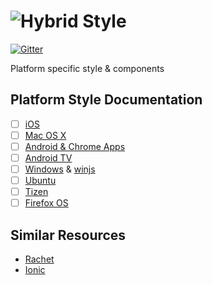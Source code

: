 # ![Hybrid](http://i.imgur.com/jUDMlbO.png) Style

[![Gitter](https://badges.gitter.im/Join%20Chat.svg)](https://gitter.im/meteorhybrid/platform?utm_source=badge&utm_medium=badge&utm_campaign=pr-badge)

Platform specific style & components

## Platform Style Documentation
* [ ] [iOS](https://developer.apple.com/library/ios/documentation/UserExperience/Conceptual/MobileHIG/index.html#//apple_ref/doc/uid/TP40006556-CH66-SW1)
* [ ] [Mac OS X](https://developer.apple.com/library/mac/documentation/UserExperience/Conceptual/OSXHIGuidelines/index.html#//apple_ref/doc/uid/20000957-CH3-SW1)
* [ ] [Android & Chrome Apps](http://developer.android.com/design/index.html)
* [ ] [Android TV](https://developer.android.com/design/tv/patterns.html)
* [ ] [Windows](https://msdn.microsoft.com/en-us/library/windows/apps/hh202915(v=vs.105).aspx) & [winjs](http://try.buildwinjs.com/#navigation)
* [ ] [Ubuntu](http://design.ubuntu.com/apps)
* [ ] [Tizen](https://developer.tizen.org/documentation/ux-guide)
* [ ] [Firefox OS](https://developer.mozilla.org/en-US/Firefox_OS/Platform/Gaia)

## Similar Resources
* [Rachet](http://goratchet.com/)
* [Ionic](http://ionicframework.com/)
